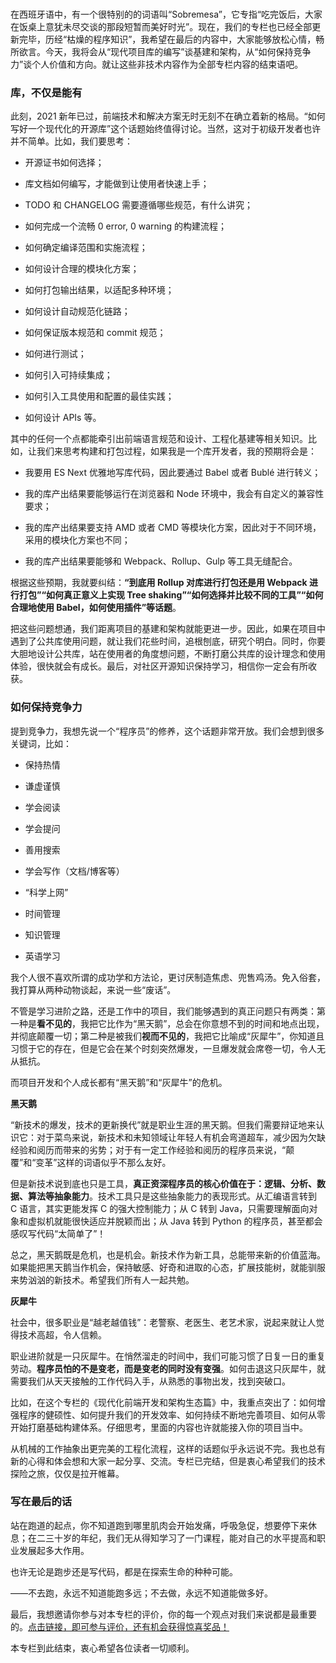 ### 
<p data-nodeid="681" class="">在西班牙语中，有一个很特别的的词语叫“Sobremesa”，它专指“吃完饭后，大家在饭桌上意犹未尽交谈的那段短暂而美好时光”。现在，我们的专栏也已经全部更新完毕，历经“枯燥的程序知识”，我希望在最后的内容中，大家能够放松心情，畅所欲言。今天，我将会从“现代项目库的编写”谈基建和架构，从“如何保持竞争力”谈个人价值和方向。就让这些非技术内容作为全部专栏内容的结束语吧。</p>
<h3 data-nodeid="682">库，不仅是能有</h3>
<p data-nodeid="683">此刻，2021 新年已过，前端技术和解决方案无时无刻不在确立着新的格局。“如何写好一个现代化的开源库”这个话题始终值得讨论。当然，这对于初级开发者也许并不简单。比如，我们要思考：</p>
<ul data-nodeid="684">
<li data-nodeid="685">
<p data-nodeid="686">开源证书如何选择；</p>
</li>
<li data-nodeid="687">
<p data-nodeid="688">库文档如何编写，才能做到让使用者快速上手；</p>
</li>
<li data-nodeid="689">
<p data-nodeid="690">TODO 和 CHANGELOG 需要遵循哪些规范，有什么讲究；</p>
</li>
<li data-nodeid="691">
<p data-nodeid="692">如何完成一个流畅 0 error, 0 warning 的构建流程；</p>
</li>
<li data-nodeid="693">
<p data-nodeid="694">如何确定编译范围和实施流程；</p>
</li>
<li data-nodeid="695">
<p data-nodeid="696">如何设计合理的模块化方案；</p>
</li>
<li data-nodeid="697">
<p data-nodeid="698">如何打包输出结果，以适配多种环境；</p>
</li>
<li data-nodeid="699">
<p data-nodeid="700">如何设计自动规范化链路；</p>
</li>
<li data-nodeid="701">
<p data-nodeid="702">如何保证版本规范和 commit 规范；</p>
</li>
<li data-nodeid="703">
<p data-nodeid="704">如何进行测试；</p>
</li>
<li data-nodeid="705">
<p data-nodeid="706">如何引入可持续集成；</p>
</li>
<li data-nodeid="707">
<p data-nodeid="708">如何引入工具使用和配置的最佳实践；</p>
</li>
<li data-nodeid="709">
<p data-nodeid="710">如何设计 APIs 等。</p>
</li>
</ul>
<p data-nodeid="711">其中的任何一个点都能牵引出前端语言规范和设计、工程化基建等相关知识。比如，让我们来思考构建和打包过程，如果我是一个库开发者，我的预期将会是：</p>
<ul data-nodeid="712">
<li data-nodeid="713">
<p data-nodeid="714">我要用 ES Next 优雅地写库代码，因此要通过 Babel 或者 Bublé 进行转义；</p>
</li>
<li data-nodeid="715">
<p data-nodeid="716">我的库产出结果要能够运行在浏览器和 Node 环境中，我会有自定义的兼容性要求；</p>
</li>
<li data-nodeid="717">
<p data-nodeid="718">我的库产出结果要支持 AMD 或者 CMD 等模块化方案，因此对于不同环境，采用的模块化方案也不同；</p>
</li>
<li data-nodeid="719">
<p data-nodeid="720">我的库产出结果要能够和 Webpack、Rollup、Gulp 等工具无缝配合。</p>
</li>
</ul>
<p data-nodeid="721">根据这些预期，我就要纠结：<strong data-nodeid="790">“到底用 Rollup 对库进行打包还是用 Webpack 进行打包”“如何真正意义上实现 Tree shaking”“如何选择并比较不同的工具”“如何合理地使用 Babel，如何使用插件”等话题</strong>。</p>
<p data-nodeid="722">把这些问题想通，我们距离项目的基建和架构就能更进一步。因此，如果在项目中遇到了公共库使用问题，就让我们花些时间，追根刨底，研究个明白。同时，你要大胆地设计公共库，站在使用者的角度想问题，不断打磨公共库的设计理念和使用体验，很快就会有成长。最后，对社区开源知识保持学习，相信你一定会有所收获。</p>
<h3 data-nodeid="723">如何保持竞争力</h3>
<p data-nodeid="724">提到竞争力，我想先说一个“程序员”的修养，这个话题非常开放。我们会想到很多关键词，比如：</p>
<ul data-nodeid="725">
<li data-nodeid="726">
<p data-nodeid="727">保持热情</p>
</li>
<li data-nodeid="728">
<p data-nodeid="729">谦虚谨慎</p>
</li>
<li data-nodeid="730">
<p data-nodeid="731">学会阅读</p>
</li>
<li data-nodeid="732">
<p data-nodeid="733">学会提问</p>
</li>
<li data-nodeid="734">
<p data-nodeid="735">善用搜索</p>
</li>
<li data-nodeid="736">
<p data-nodeid="737">学会写作（文档/博客等）</p>
</li>
<li data-nodeid="738">
<p data-nodeid="739">“科学上网”</p>
</li>
<li data-nodeid="740">
<p data-nodeid="741">时间管理</p>
</li>
<li data-nodeid="742">
<p data-nodeid="743">知识管理</p>
</li>
<li data-nodeid="744">
<p data-nodeid="745">英语学习</p>
</li>
</ul>
<p data-nodeid="746">我个人很不喜欢所谓的成功学和方法论，更讨厌制造焦虑、兜售鸡汤。免入俗套，我打算从两种动物谈起，来说一些“废话”。</p>
<p data-nodeid="747">不管是学习进阶之路，还是工作中的项目，我们能够遇到的真正问题只有两类：第一种是<strong data-nodeid="814">看不见的</strong>，我把它比作为“黑天鹅”，总会在你意想不到的时间和地点出现，并彻底颠覆一切；第二种是被我们<strong data-nodeid="815">视而不见的</strong>，我把它比喻成“灰犀牛”，你知道且习惯于它的存在，但是它会在某个时刻突然爆发，一旦爆发就会席卷一切，令人无从抵抗。</p>
<p data-nodeid="748">而项目开发和个人成长都有“黑天鹅”和“灰犀牛”的危机。</p>
<p data-nodeid="749"><strong data-nodeid="820">黑天鹅</strong></p>
<p data-nodeid="750">“新技术的爆发，技术的更新换代”就是职业生涯的黑天鹅。但我们需要辩证地来认识它：对于菜鸟来说，新技术和未知领域让年轻人有机会弯道超车，减少因为欠缺经验和阅历而带来的劣势；对于有一定工作经验和阅历的程序员来说，“颠覆”和“变革”这样的词语似乎不那么友好。</p>
<p data-nodeid="751">但是新技术说到底也只是工具，<strong data-nodeid="827">真正资深程序员的核心价值在于：逻辑、分析、数据、算法等抽象能力</strong>。技术工具只是这些抽象能力的表现形式。从汇编语言转到 C 语言，其实更能发挥 C 的强大控制能力；从 C 转到 Java，只需要理解面向对象和虚拟机就能很快适应并脱颖而出；从 Java 转到 Python 的程序员，甚至都会感叹写代码“太简单了”！</p>
<p data-nodeid="752">总之，黑天鹅既是危机，也是机会。新技术作为新工具，总能带来新的价值蓝海。如果能把黑天鹅当作机会，保持敏感、好奇和进取的心态，扩展技能树，就能驯服来势汹汹的新技术。希望我们所有人一起共勉。</p>
<p data-nodeid="753"><strong data-nodeid="832">灰犀牛</strong></p>
<p data-nodeid="754">社会中，很多职业是“越老越值钱”：老警察、老医生、老艺术家，说起来就让人觉得技术高超，令人信赖。</p>
<p data-nodeid="755">职业进阶就是一只灰犀牛。在悄然溜走的时间中，我们可能习惯了日复一日的重复劳动。<strong data-nodeid="839">程序员怕的不是变老，而是变老的同时没有变强</strong>。如何击退这只灰犀牛，就需要我们从天天接触的工作代码入手，从熟悉的事物出发，找到突破口。</p>
<p data-nodeid="756">比如，在这个专栏的《现代化前端开发和架构生态篇》中，我重点突出了：如何增强程序的健硕性、如何提升我们的开发效率、如何持续不断地完善项目、如何从零开始打磨基础构建体系。仔细思考，里面的内容也许就能接入你的项目当中。</p>
<p data-nodeid="757">从机械的工作抽象出更完美的工程化流程，这样的话题似乎永远说不完。我也总有新的心得和体会想和大家一起分享、交流。专栏已完结，但是衷心希望我们的技术探险之旅，仅仅是拉开帷幕。</p>
<h3 data-nodeid="758">写在最后的话</h3>
<p data-nodeid="759">站在跑道的起点，你不知道跑到哪里肌肉会开始发痛，呼吸急促，想要停下来休息；在二三十岁的年纪，我们无从得知学习了一门课程，能对自己的水平提高和职业发展起多大作用。</p>
<p data-nodeid="760">也许无论是跑步还是写代码，都是在探索生命的种种可能。</p>
<p data-nodeid="761">——不去跑，永远不知道能跑多远；不去做，永远不知道能做多好。</p>
<p data-nodeid="762">最后，我想邀请你参与对本专栏的评价，你的每一个观点对我们来说都是最重要的。<a href="https://wj.qq.com/s2/8143682/4a70?fileGuid=xxQTRXtVcqtHK6j8" data-nodeid="849">点击链接，即可参与评价，还有机会获得惊喜奖品！</a></p>
<p data-nodeid="763" class="te-preview-highlight">本专栏到此结束，衷心希望各位读者一切顺利。</p>